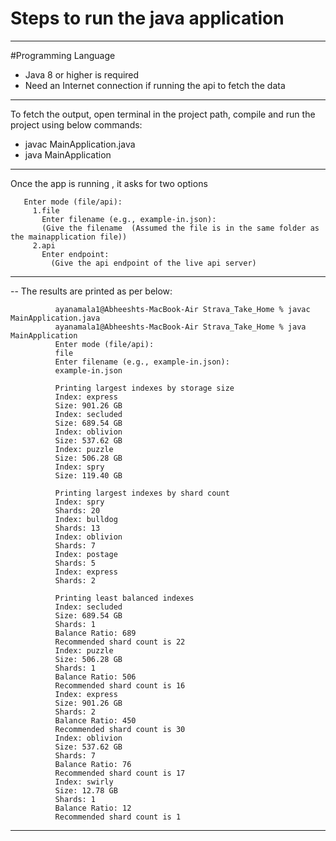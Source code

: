 # Steps to run the java application

---
#Programming Language 
 * Java 8 or higher is required
 * Need an Internet connection if running the api to fetch the data

 ---
 To fetch the output, open terminal in the project path, compile and run the project using below commands:

 * javac MainApplication.java
 * java MainApplication
 ---

 Once the app is running , it asks for two options <br/>
 
       Enter mode (file/api):
         1.file
           Enter filename (e.g., example-in.json): 
           (Give the filename  (Assumed the file is in the same folder as the mainapplication file))
         2.api
           Enter endpoint:
             (Give the api endpoint of the live api server)
---
  -- The results are printed as per below:
  
              ayanamala1@Abheeshts-MacBook-Air Strava_Take_Home % javac MainApplication.java
              ayanamala1@Abheeshts-MacBook-Air Strava_Take_Home % java MainApplication 
              Enter mode (file/api):
              file
              Enter filename (e.g., example-in.json): 
              example-in.json
              
              Printing largest indexes by storage size
              Index: express
              Size: 901.26 GB
              Index: secluded
              Size: 689.54 GB
              Index: oblivion
              Size: 537.62 GB
              Index: puzzle
              Size: 506.28 GB
              Index: spry
              Size: 119.40 GB
              
              Printing largest indexes by shard count
              Index: spry
              Shards: 20
              Index: bulldog
              Shards: 13
              Index: oblivion
              Shards: 7
              Index: postage
              Shards: 5
              Index: express
              Shards: 2
              
              Printing least balanced indexes
              Index: secluded
              Size: 689.54 GB
              Shards: 1
              Balance Ratio: 689
              Recommended shard count is 22
              Index: puzzle
              Size: 506.28 GB
              Shards: 1
              Balance Ratio: 506
              Recommended shard count is 16
              Index: express
              Size: 901.26 GB
              Shards: 2
              Balance Ratio: 450
              Recommended shard count is 30
              Index: oblivion
              Size: 537.62 GB
              Shards: 7
              Balance Ratio: 76
              Recommended shard count is 17
              Index: swirly
              Size: 12.78 GB
              Shards: 1
              Balance Ratio: 12
              Recommended shard count is 1
----
